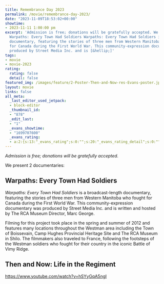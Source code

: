 ```yaml
---
title: Remembrance Day 2023
permalink: /movie/remembrance-day-2023/
date: "2023-11-09T18:53:02+00:00"
showtime:
- 2023-11-11 1:00:00 pm
excerpt: 'Admission is free; donations will be gratefully accepted. We present 2 documentaries:
  Warpaths: Every Town Had Soldiers Warpaths: Every Town Had Soldiers is a broadcast-length
  documentary, featuring the stories of three men from Western Manitoba who fought
  for Canada during the First World War. This community-expression documentary was
  produced by Street Media Inc. and is [&hellip;]'
tags:
- movie
- movie-2023
rating:
  rating: false
  detail: false
featured_img: /images/feature/2-Poster-Then-and-Now-res-Evans-poster.jpg
layout: movie
links: false
all_meta:
  _last_editor_used_jetpack:
  - block-editor
  _thumbnail_id:
  - "878"
  _edit_last:
  - "1"
  _evans_showtime:
  - "1699707600"
  _evans_rating:
  - a:2:{s:13:"_evans_rating";s:0:"";s:20:"_evans_rating_detail";s:0:"";}
---
```


*Admission is free; donations will be gratefully accepted.*

We present 2 documentaries:

## Warpaths: Every Town Had Soldiers

*Warpaths: Every Town Had Soldiers* is a broadcast-length documentary, featuring the stories of three men from Western Manitoba who fought for Canada during the First World War. This community-expression documentary was produced by Street Media Inc. and is written and hosted by The RCA Museum Director, Marc George.

Filming for this project took place in the spring and summer of 2012 and features many locations throughout the Westman area including the Town of Boissevain, Camp Hughes Provincial Heritage Site and The RCA Museum in Shilo. The filmmakers also traveled to France, following the footsteps of the Westman soldiers who fought for their country in the iconic Battle of Vimy Ridge.

## Then and Now: Life in the Regiment

https://www.youtube.com/watch?v=hSYyGqA5ngI 